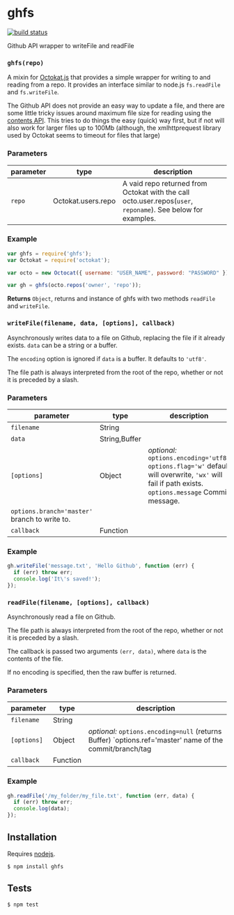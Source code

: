 # ghfs

[![build status](https://secure.travis-ci.org/gmaclennan/ghfs.js.png)](http://travis-ci.org/gmaclennan/ghfs.js)

Github API wrapper to writeFile and readFile


### `ghfs(repo)`

A mixin for [Octokat.js](https://github.com/philschatz/octokat.js) that
provides a simple wrapper for writing to and reading from a repo. It
provides an interface similar to node.js `fs.readFile` and `fs.writeFile`.

The Github API does not provide an easy way to update a file, and there are
some little tricky issues around maximum file size for reading using the
[contents API](https://developer.github.com/v3/repos/contents/). This tries
to do things the easy (quick) way first, but if not will also work for
larger files up to 100Mb (although, the xmlhttprequest library used by
Octokat seems to timeout for files that large)

### Parameters

| parameter | type                 | description                                                                                                  |
| --------- | -------------------- | ------------------------------------------------------------------------------------------------------------ |
| `repo`    | Octokat\.users\.repo | A vaid repo returned from Octokat with the call octo.user.repos(`user`, `reponame`). See below for examples. |


### Example

```js
var ghfs = require('ghfs'); 
var Octokat = require('octokat');

var octo = new Octocat({ username: "USER_NAME", password: "PASSWORD" });

var gh = ghfs(octo.repos('owner', 'repo'));
```


**Returns** `Object`, returns and instance of ghfs with two methods `readFile` and `writeFile`.


### `writeFile(filename, data, [options], callback)`

Asynchronously writes data to a file on Github, replacing the file if it
already exists. `data` can be a string or a buffer.

The `encoding` option is ignored if `data` is a buffer. It defaults to `'utf8'`.

The file path is always interpreted from the root of the repo, whether or
not it is preceded by a slash.


### Parameters

| parameter   | type           | description                                                                                                                                                                                        |
| ----------- | -------------- | -------------------------------------------------------------------------------------------------------------------------------------------------------------------------------------------------- |
| `filename`  | String         |                                                                                                                                                                                                    |
| `data`      | String\,Buffer |                                                                                                                                                                                                    |
| `[options]` | Object         | _optional:_ `options.encoding='utf8'` `options.flag='w'` default will overwrite, `'wx'` will fail if path exists. `options.message` Commit message. 
`options.branch='master'` branch to write to. |
| `callback`  | Function       |                                                                                                                                                                                                    |


### Example

```js
gh.writeFile('message.txt', 'Hello Github', function (err) {
  if (err) throw err;
  console.log('It\'s saved!');
});
```


### `readFile(filename, [options], callback)`

Asynchronously read a file on Github.

The file path is always interpreted from the root of the repo, whether or
not it is preceded by a slash.

The callback is passed two arguments `(err, data)`, where `data` is the
contents of the file.

If no encoding is specified, then the raw buffer is returned.

### Parameters

| parameter   | type     | description                                                                                              |
| ----------- | -------- | -------------------------------------------------------------------------------------------------------- |
| `filename`  | String   |                                                                                                          |
| `[options]` | Object   | _optional:_ `options.encoding=null` (returns Buffer) `options.ref='master' name of the commit/branch/tag |
| `callback`  | Function |                                                                                                          |


### Example

```js
gh.readFile('/my_folder/my_file.txt', function (err, data) { 
  if (err) throw err; 
  console.log(data);
});
```

## Installation

Requires [nodejs](http://nodejs.org/).

```sh
$ npm install ghfs
```

## Tests

```sh
$ npm test
```


